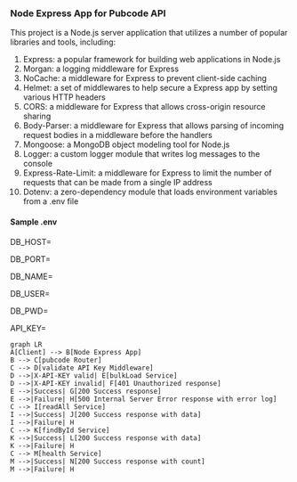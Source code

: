 ### Node Express App for Pubcode API
This project is a Node.js server application that utilizes a number of popular libraries and tools, including:

1.  Express: a popular framework for building web applications in Node.js
2.  Morgan: a logging middleware for Express
3. NoCache: a middleware for Express to prevent client-side caching
4. Helmet: a set of middlewares to help secure a Express app by setting various HTTP headers
5. CORS: a middleware for Express that allows cross-origin resource sharing
6. Body-Parser: a middleware for Express that allows parsing of incoming request bodies in a middleware before the handlers
7. Mongoose: a MongoDB object modeling tool for Node.js
8. Logger: a custom logger module that writes log messages to the console
9. Express-Rate-Limit: a middleware for Express to limit the number of requests that can be made from a single IP address
10. Dotenv: a zero-dependency module that loads environment variables from a .env file
#### Sample .env
DB_HOST=<mongodb-host>

DB_PORT=<mongodb-port>

DB_NAME=<mongodb-database-name>

DB_USER=<mongodb-user>

DB_PWD=<mongodb-password>

API_KEY=<api-key>

```mermaid
graph LR
A[Client] --> B[Node Express App]
B --> C[pubcode Router]
C --> D[validate API Key Middleware]
D -->|X-API-KEY valid| E[bulkLoad Service]
D -->|X-API-KEY invalid| F[401 Unauthorized response]
E -->|Success| G[200 Success response]
E -->|Failure| H[500 Internal Server Error response with error log]
C --> I[readAll Service]
I -->|Success| J[200 Success response with data]
I -->|Failure| H
C --> K[findById Service]
K -->|Success| L[200 Success response with data]
K -->|Failure| H
C --> M[health Service]
M -->|Success| N[200 Success response with count]
M -->|Failure| H
```
